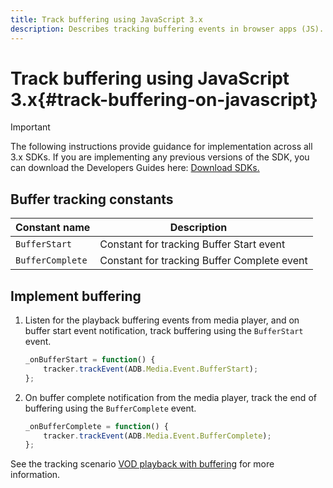 ```yaml
---
title: Track buffering using JavaScript 3.x
description: Describes tracking buffering events in browser apps (JS).
---
```


# Track buffering using JavaScript 3.x{#track-buffering-on-javascript}

>[!IMPORTANT]
>
>The following instructions provide guidance for implementation across all 3.x SDKs. If you are implementing any previous versions of the SDK, you can download the Developers Guides here: [Download SDKs.](/help/sdk-implement/download-sdks.md)

## Buffer tracking constants

|  Constant name  | Description&nbsp;&nbsp;&nbsp;&nbsp;  |
|---|---|
|  `BufferStart`  | Constant for tracking Buffer Start event  |
|  `BufferComplete`  | Constant for tracking Buffer Complete event  |

## Implement buffering

1. Listen for the playback buffering events from media player, and on buffer start event notification, track buffering using the `BufferStart` event.

   ```js
   _onBufferStart = function() {
       tracker.trackEvent(ADB.Media.Event.BufferStart);
   };
   ```

1. On buffer complete notification from the media player, track the end of buffering using the `BufferComplete` event.

   ```js
   _onBufferComplete = function() {
       tracker.trackEvent(ADB.Media.Event.BufferComplete);
   };
   ```

See the tracking scenario [VOD playback with buffering](/help/sdk-implement/tracking-scenarios/vod-buffering.md) for more information.
